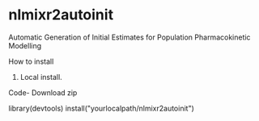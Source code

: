 # nlmixr2autoinit
Automatic Generation of Initial Estimates for Population Pharmacokinetic Modelling

How to install

1. Local install.

Code- Download zip

library(devtools)
install("yourlocalpath/nlmixr2autoinit")
